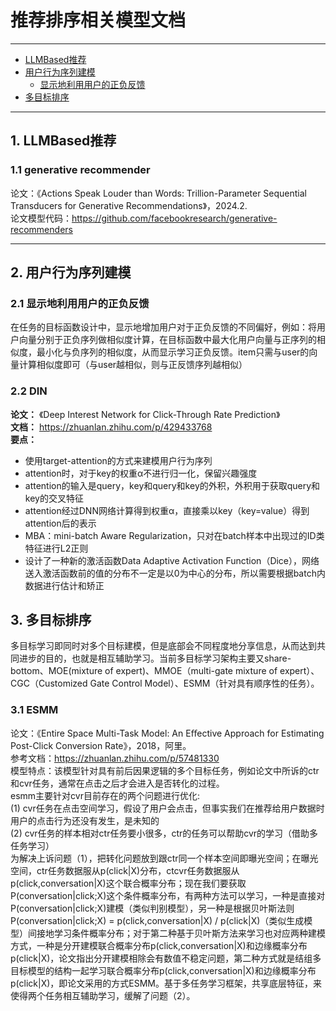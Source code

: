 # 推荐排序相关模型文档
---
- [LLMBased推荐](#LLMBased推荐)<br/>
- [用户行为序列建模](#用户行为序列建模)<br/>
  - [显示地利用用户的正负反馈](#显示地利用用户的正负反馈)<br/>
- [多目标排序](#多目标排序)<br/>

---

## 1. LLMBased推荐
 
  ### 1.1 generative recommender
  论文：《Actions Speak Louder than Words: Trillion-Parameter Sequential Transducers for Generative Recommendations》，2024.2.<br/>
  论文模型代码：https://github.com/facebookresearch/generative-recommenders

---
## 2. 用户行为序列建模
### 2.1 显示地利用用户的正负反馈
在任务的目标函数设计中，显示地增加用户对于正负反馈的不同偏好，例如：将用户向量分别于正负序列做相似度计算，在目标函数中最大化用户向量与正序列的相似度，最小化与负序列的相似度，从而显示学习正负反馈。item只需与user的向量计算相似度即可（与user越相似，则与正反馈序列越相似）
### 2.2 DIN
**论文：** 《Deep Interest Network for Click-Through Rate Prediction》  
**文档：** https://zhuanlan.zhihu.com/p/429433768  
**要点：**  
- 使用target-attention的方式来建模用户行为序列  
- attention时，对于key的权重α不进行归一化，保留兴趣强度  
- attention的输入是query，key和query和key的外积，外积用于获取query和key的交叉特征  
- attention经过DNN网络计算得到权重α，直接乘以key（key=value）得到attention后的表示  
- MBA：mini-batch Aware Regularization，只对在batch样本中出现过的ID类特征进行L2正则
- 设计了一种新的激活函数Data Adaptive Activation Function（Dice），网络送入激活函数前的值的分布不一定是以0为中心的分布，所以需要根据batch内数据进行估计和矫正  
## 3. 多目标排序
多目标学习即同时对多个目标建模，但是底部会不同程度地分享信息，从而达到共同进步的目的，也就是相互辅助学习。当前多目标学习架构主要又share-bottom、MOE(mixture of expert)、MMOE（multi-gate mixture of expert）、CGC（Customized Gate Control Model）、ESMM（针对具有顺序性的任务）。
### 3.1 ESMM
论文：《Entire Space Multi-Task Model: An Eﬀective Approach for Estimating Post-Click Conversion Rate》，2018，阿里。  
参考文档：https://zhuanlan.zhihu.com/p/57481330   
模型特点：该模型针对具有前后因果逻辑的多个目标任务，例如论文中所诉的ctr和cvr任务，通常在点击之后才会进入是否转化的过程。  
esmm主要针对cvr目前存在的两个问题进行优化:   
(1) cvr任务在点击空间学习，假设了用户会点击，但事实我们在推荐给用户数据时用户的点击行为还没有发生，是未知的  
(2) cvr任务的样本相对ctr任务要小很多，ctr的任务可以帮助cvr的学习（借助多任务学习）  
为解决上诉问题（1），把转化问题放到跟ctr同一个样本空间即曝光空间；在曝光空间，ctr任务数据服从p(click|X)分布，ctcvr任务数据服从p(click,conversation|X)这个联合概率分布；现在我们要获取P(conversation|click;X)这个条件概率分布，有两种方法可以学习，一种是直接对P(conversation|click;X)建模（类似判别模型），另一种是根据贝叶斯法则P(conversation|click;X) = p(click,conversation|X) / p(click|X)（类似生成模型）间接地学习条件概率分布；对于第二种基于贝叶斯方法来学习也对应两种建模方式，一种是分开建模联合概率分布p(click,conversation|X)和边缘概率分布p(click|X)，论文指出分开建模相除会有数值不稳定问题，第二种方式就是结组多目标模型的结构一起学习联合概率分布p(click,conversation|X)和边缘概率分布p(click|X)，即论文采用的方式ESMM。基于多任务学习框架，共享底层特征，来使得两个任务相互辅助学习，缓解了问题（2）。  
  






















  
